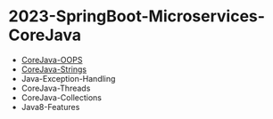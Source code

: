 # 2023-SpringBoot-Microservices-CoreJava

*  [CoreJava-OOPS](https://github.com/veerrajukakarla434/2023-SpringBoot-Microservices-CoreJava/blob/main/CoreJava-OOPS/CoreJava-OOPS.md)
*  [CoreJava-Strings](https://github.com/veerrajukakarla434/2023-SpringBoot-Microservices-CoreJava/blob/main/CoreJava-Strings/CoreJava-Strings.md) 
* Java-Exception-Handling
* CoreJava-Threads
* CoreJava-Collections
* Java8-Features


